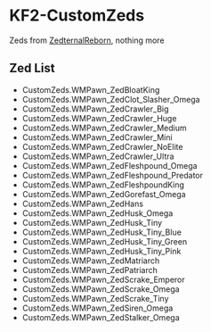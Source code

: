 # KF2-CustomZeds

Zeds from [ZedternalReborn](https://github.com/Erxandros/Zedternal-Reborn), nothing more

## Zed List
- CustomZeds.WMPawn_ZedBloatKing
- CustomZeds.WMPawn_ZedClot_Slasher_Omega
- CustomZeds.WMPawn_ZedCrawler_Big
- CustomZeds.WMPawn_ZedCrawler_Huge
- CustomZeds.WMPawn_ZedCrawler_Medium
- CustomZeds.WMPawn_ZedCrawler_Mini
- CustomZeds.WMPawn_ZedCrawler_NoElite
- CustomZeds.WMPawn_ZedCrawler_Ultra
- CustomZeds.WMPawn_ZedFleshpound_Omega
- CustomZeds.WMPawn_ZedFleshpound_Predator
- CustomZeds.WMPawn_ZedFleshpoundKing
- CustomZeds.WMPawn_ZedGorefast_Omega
- CustomZeds.WMPawn_ZedHans
- CustomZeds.WMPawn_ZedHusk_Omega
- CustomZeds.WMPawn_ZedHusk_Tiny
- CustomZeds.WMPawn_ZedHusk_Tiny_Blue
- CustomZeds.WMPawn_ZedHusk_Tiny_Green
- CustomZeds.WMPawn_ZedHusk_Tiny_Pink
- CustomZeds.WMPawn_ZedMatriarch
- CustomZeds.WMPawn_ZedPatriarch
- CustomZeds.WMPawn_ZedScrake_Emperor
- CustomZeds.WMPawn_ZedScrake_Omega
- CustomZeds.WMPawn_ZedScrake_Tiny
- CustomZeds.WMPawn_ZedSiren_Omega
- CustomZeds.WMPawn_ZedStalker_Omega
